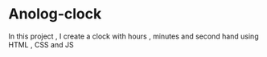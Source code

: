 # Anolog-clock
In this project , I create a clock with hours , minutes and second hand using HTML , CSS and JS
